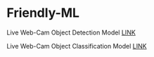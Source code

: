 # Friendly-ML

Live Web-Cam Object Detection Model [LINK](https://friendly-ml.iamirulofficial.vercel.app/)

Live Web-Cam Object Classification Model [LINK](https://friendly-ml.iamirulofficial.vercel.app/)
